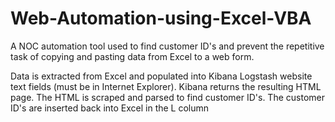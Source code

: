 # Web-Automation-using-Excel-VBA

A NOC automation tool used to find customer ID's and prevent the repetitive task of copying and pasting data from Excel to a web form. 

Data is extracted from Excel and populated into Kibana Logstash website text fields (must be in Internet Explorer). Kibana returns the resulting HTML page. The HTML is scraped and parsed to find customer ID's. The customer ID's are inserted back into Excel in the L column
